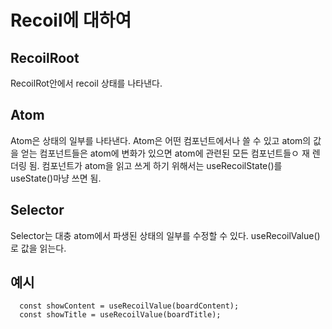 # Recoil에 대하여

## RecoilRoot

RecoilRot안에서 recoil 상태를 나타낸다.

## Atom

Atom은 상태의 일부를 나타낸다. Atom은 어떤 컴포넌트에서나 쓸 수 있고 atom의 값을 얻는 컴포넌트들은 atom에 변화가 있으면 atom에 관련된 모든 컴포넌트들ㅇ 재 렌더링 됨.
컴포넌트가 atom을 읽고 쓰게 하기 위해서는 useRecoilState()를 useState()마냥 쓰면 됨.

## Selector

Selector는 대충 atom에서 파생된 상태의 일부를 수정할 수 있다. useRecoilValue()로 값을 읽는다.

## 예시
```  const setShowBoard = useSetRecoilState(showBoardText);
  const showContent = useRecoilValue(boardContent);
  const showTitle = useRecoilValue(boardTitle);
  ```
